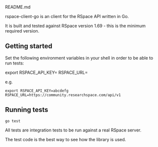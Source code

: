 README.md

rspace-client-go is an client for the RSpace API written in Go.

It is built and tested against RSpace version 1.69 - this is the minimum required version.

## Getting started

Set the following environment variables in your shell in order to be able to run tests:

   export RSPACE_API_KEY=<myApiKey> RSPACE_URL=<URL TO API>

e.g.

    export RSPACE_API_KEY=abcdefg RSPACE_URL=https://community.researchspace.com/api/v1

## Running tests

    go test

All tests are integration tests to be run against a real RSpace server. 

The test code is the best way to see how the library is used. 